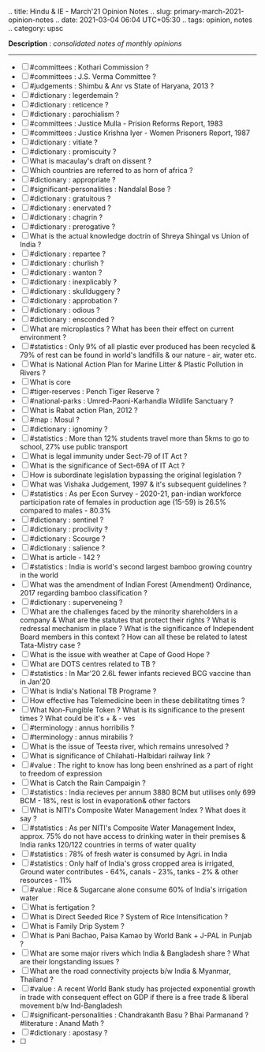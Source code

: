 .. title: Hindu & IE - March'21 Opinion Notes
.. slug: primary-march-2021-opinion-notes
.. date: 2021-03-04 06:04 UTC+05:30
.. tags: opinion, notes
.. category: upsc

**Description** : *consolidated notes of monthly opinions*

***
<!-- TEASER_END -->

- [ ] #committees : Kothari Commission ?
- [ ] #committees : J.S. Verma Committee ? 
- [ ] #judgements : Shimbu & Anr vs State of Haryana, 2013 ?
- [ ] #dictionary : legerdemain ? 
- [ ] #dictionary : reticence ?
- [ ] #dictionary : parochialism ? 
- [ ] #committees : Justice Mulla - Prision Reforms Report, 1983
- [ ] #committees : Justice Krishna Iyer - Women Prisoners Report, 1987 
- [ ] #dictionary : vitiate ? 
- [ ] #dictionary : promiscuity ? 
- [ ] What is macaulay's draft on dissent ? 
- [ ] Which countries are referred to as horn of africa ? 
- [ ] #dictionary : appropriate ? 
- [ ] #significant-personalities : Nandalal Bose ? 
- [ ] #dictionary : gratuitous ?
- [ ] #dictionary : enervated ?
- [ ] #dictionary : chagrin ? 
- [ ] #dictionary : prerogative ? 
- [ ] What is the actual knowledge doctrin of Shreya Shingal vs Union of India ? 
- [ ] #dictionary : repartee ? 
- [ ] #dictionary : churlish ? 
- [ ] #dictionary : wanton ? 
- [ ] #dictionary : inexplicably ? 
- [ ] #dictionary : skullduggery  ?
- [ ] #dictionary : approbation ?
- [ ] #dictionary : odious ? 
- [ ] #dictionary : ensconded ? 
- [ ] What are microplastics ? What has been their effect on current environment ? 
- [ ] #statistics : Only 9% of all plastic ever produced has been recycled & 79% of rest can be found in world's landfills & our nature - air, water etc.
- [ ] What is National Action Plan for Marine Litter & Plastic Pollution in Rivers ? 
- [ ] What is core 
- [ ] #tiger-reserves : Pench Tiger Reserve ? 
- [ ] #national-parks : Umred-Paoni-Karhandla Wildlife Sanctuary ? 
- [ ] What is Rabat action Plan, 2012 ? 
- [ ] #map : Mosul ? 
- [ ] #dictionary : ignominy ?
- [ ] #statistics : More than 12% students travel more than 5kms  to go to school, 27% use public transport
- [ ] What is legal immunity under Sect-79 of IT Act ? 
- [ ] What is the significance of Sect-69A of IT Act ? 
- [ ] How is subordinate legislation bypassing the original legislation ? 
- [ ] What was Vishaka Judgement, 1997 & it's subsequent guidelines ? 
- [ ] #statistics : As per Econ Survey - 2020-21, pan-indian workforce participation rate of females in production age (15-59) is 26.5% compared to males - 80.3%
- [ ] #dictionary : sentinel ?
- [ ] #dictionary : proclivity ? 
- [ ] #dictionary : Scourge ? 
- [ ] #dictionary : salience ? 
- [ ] What is article - 142 ? 
- [ ] #statistics : India is world's second largest bamboo growing country in the world
- [ ] What was the amendment of Indian Forest (Amendment) Ordinance, 2017 regarding bamboo classification ? 
- [ ] #dictionary : superveneing ?
- [ ] What are the challenges faced by the minority shareholders in a company & What are the statutes that protect their rights ? What is redressal mechanism in place ? What is the significance of Independent Board members in this context ? How can all these be related to latest Tata-Mistry case ? 
- [ ] What is the issue with weather at Cape of Good Hope ? 
- [ ] What are DOTS centres related to TB ? 
- [ ] #statistics : In Mar'20 2.6L fewer infants recieved BCG vaccine than in Jan'20
- [ ] What is India's National TB Programe ? 
- [ ] How effective has Telemedicine been in these debilitatitng times ? 
- [ ] What Non-Fungible Token ? What is its significance to the present times ? What could be it's + & - ves
- [ ] #terminology : annus horribilis ? 
- [ ] #terminology : annus mirabilis ?
- [ ] What is the issue of Teesta river, which remains unresolved ? 
- [ ] What is significance of Chilahati-Halbidari railway link ?
- [ ] #value : The right to know has long been enshrined as a part of right to freedom of expression 
- [ ] What is Catch the Rain Campaigin ?
- [ ] #statistics : India recieves per annum 3880 BCM but utilises only 699 BCM - 18%, rest is lost in evaporation& other factors
- [ ] What is NITI's Composite Water Management Index ? What does it say ?
- [ ] #statistics : As per NITI's Composite Water Management Index, approx. 75% do not have access to drinking water in their premises & India ranks 120/122 countries in terms of water quality
- [ ] #statistics : 78% of fresh water is consumed by Agri. in India
- [ ] #statistics : Only half of India's gross cropped area is irrigated, Ground water contributes - 64%, canals  - 23%, tanks - 2% & other resources - 11%
- [ ] #value : Rice & Sugarcane alone consume 60% of India's irrigation water
- [ ] What is fertigation ? 
- [ ] What is Direct Seeded Rice ? System of Rice Intensification ? 
- [ ] What is Family Drip System ? 
- [ ] What is Pani Bachao, Paisa Kamao by World Bank + J-PAL in Punjab ? 
- [ ] What are some major rivers which India & Bangladesh share ? What are their longstanding issues ? 
- [ ] What are the road connectivity projects b/w India & Myanmar, Thailand ? 
- [ ] #value : A recent World Bank study has projected exponential growth in trade with consequent effect on GDP if there is a free trade & liberal movement b/w Ind-Bangladesh
- [ ] #significant-personalities : Chandrakanth Basu ? Bhai Parmanand ? #literature : Anand Math ? 
- [ ] #dictionary : apostasy ? 
- [ ] 